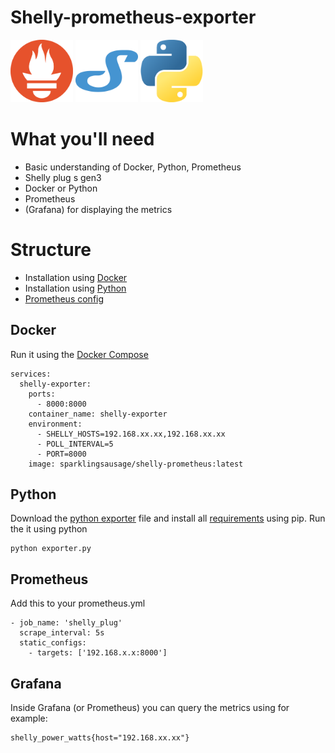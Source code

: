 # Shelly-prometheus-exporter
<p float="left">
  <img src="images/prometheus.png" alt="Prometheus Logo" height="100px">
  <img src="images/shelly.png" alt="Shelly Logo" height="100px">
  <img src="images/python.png" alt="Python Logo" height="100px">
</p>

# What you'll need
- Basic understanding of Docker, Python, Prometheus
- Shelly plug s gen3
- Docker or Python
- Prometheus
- (Grafana) for displaying the metrics


# Structure
- Installation using [Docker](#Docker)
- Installation using [Python](#Python)
- [Prometheus config](#Prometheus)


## Docker
Run it using the [Docker Compose](docker-compose.yml)
```
services:
  shelly-exporter:
    ports:
      - 8000:8000
    container_name: shelly-exporter
    environment:
      - SHELLY_HOSTS=192.168.xx.xx,192.168.xx.xx
      - POLL_INTERVAL=5
      - PORT=8000
    image: sparklingsausage/shelly-prometheus:latest
```

## Python
Download the [python exporter](exporter.py) file and install all [requirements](requirements.txt) using pip.
Run the it using python

```
python exporter.py
```

## Prometheus
Add this to your prometheus.yml
```
- job_name: 'shelly_plug'
  scrape_interval: 5s
  static_configs:
    - targets: ['192.168.x.x:8000']
```

## Grafana
Inside Grafana (or Prometheus) you can query the metrics using for example:
```
shelly_power_watts{host="192.168.xx.xx"}
```
